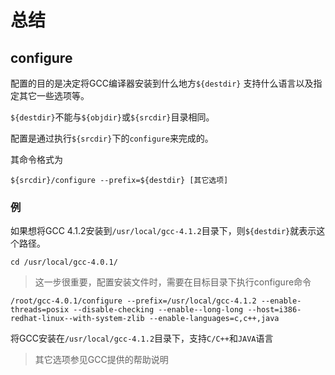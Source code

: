 # 总结

## configure

配置的目的是决定将GCC编译器安装到什么地方`${destdir}`
支持什么语言以及指定其它一些选项等。

`${destdir}`不能与`${objdir}`或`${srcdir}`目录相同。

配置是通过执行`${srcdir}`下的`configure`来完成的。

其命令格式为

`${srcdir}/configure --prefix=${destdir} [其它选项]`

### 例

如果想将GCC 4.1.2安装到`/usr/local/gcc-4.1.2`目录下，则`${destdir}`就表示这个路径。

`cd /usr/local/gcc-4.0.1/`
> 这一步很重要，配置安装文件时，需要在目标目录下执行configure命令

 `/root/gcc-4.0.1/configure --prefix=/usr/local/gcc-4.1.2 --enable-threads=posix --disable-checking --enable--long-long --host=i386-redhat-linux--with-system-zlib --enable-languages=c,c++,java`

将GCC安装在`/usr/local/gcc-4.1.2`目录下，支持`C/C++`和`JAVA`语言
> 其它选项参见GCC提供的帮助说明